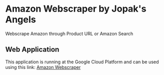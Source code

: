 # Amazon Webscraper by Jopak's Angels
Webscrape Amazon through Product URL or Amazon Search


## Web Application
This application is running at the Google Cloud Platform and can be used using this link:
[Amazon Webscraper](https://fakenewsdetectorph.et.r.appspot.com/)

